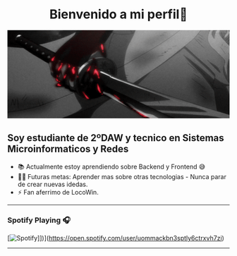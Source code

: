 <div align = "center"> 
<h1 align = "center">Bienvenido a mi perfil👋</h1>

<img src="3cddd65b741761997e9e3caf61be7404.gif" height="200" width="1000">

</div>

## Soy estudiante de 2ºDAW y tecnico en Sistemas Microinformaticos y Redes

- 📚 Actualmente estoy aprendiendo sobre Backend y Frontend 😅
- 💪🏼 Futuras metas: Aprender mas sobre otras tecnologias - Nunca parar de crear nuevas idedas.
- ⚡ Fan aferrimo de LocoWin.

---
### Spotify Playing 🎧

[![Spotify]([[https://spotify-github-profile.kittinanx.com/api/view.svg?uid=uommackbn3sptly6ctrxvh7zi&redirect=true][https://spotify-github-profile.kittinanx.com/api/view.svg?uid=uommackbn3sptly6ctrxvh7zi&cover_image=true&theme=natemoo-re&show_offline=true&background_color=240000&interchange=true&bar_color=53b14f&bar_color_cover=true)]])](https://open.spotify.com/user/uommackbn3sptly6ctrxvh7zi)

---
